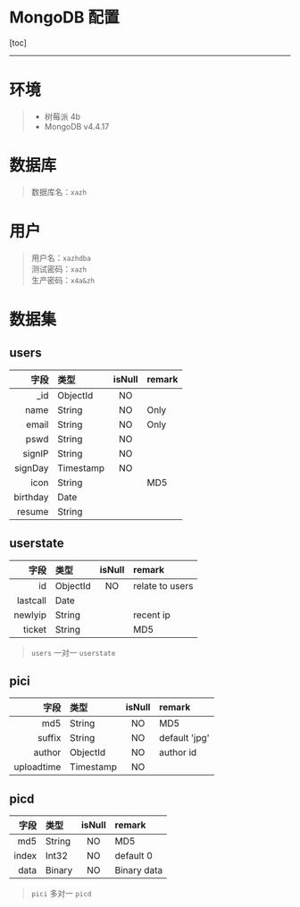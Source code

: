<h1> MongoDB 配置 </h1>
[toc]

---

# 环境
> - 树莓派 4b
> - MongoDB v4.4.17

# 数据库
> 数据库名：`xazh`

# 用户
> 用户名：`xazhdba`  
> 测试密码：`xazh`  
> 生产密码：`x4a&zh`  

# 数据集

## users
| 字段 | 类型 | isNull | remark |
| -: | :- | :-: | :- |
_id | ObjectId | NO
name | String | NO | Only
email | String | NO | Only
pswd | String | NO
signIP | String | NO
signDay | Timestamp | NO
icon | String | | MD5
birthday | Date
resume | String

## userstate
| 字段 | 类型 | isNull | remark |
| -: | :- | :-: | :- |
id | ObjectId | NO | relate to users
lastcall | Date |
newlyip | String | | recent ip
ticket | String | | MD5

> `users` 一对一 `userstate`

## pici
| 字段 | 类型 | isNull | remark |
| -: | :- | :-: | :- |
md5 | String | NO | MD5
suffix | String | NO | default 'jpg'
author | ObjectId | NO | author id
uploadtime | Timestamp | NO

## picd
| 字段 | 类型 | isNull | remark |
| -: | :- | :-: | :- |
md5 | String | NO | MD5
index | Int32 | NO | default 0
data | Binary | NO | Binary data

> `pici` 多对一 `picd`